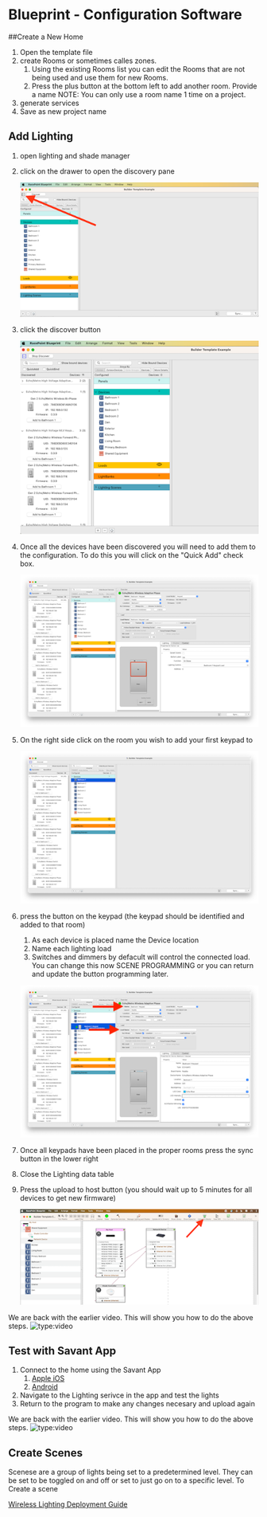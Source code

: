 # Blueprint - Configuration Software

##Create a New Home
1. Open the template file
1. create Rooms or sometimes calles zones.
    1. Using the existing Rooms list you can edit the Rooms that are not being used and use them for new Rooms.
	1. Press the plus button at the bottom left to add another room.  Provide a name NOTE: You can only use a room name 1 time on a project.
1. generate services
1. Save as new project name

## Add Lighting
1. open lighting and shade manager
1. click on the drawer to open the discovery pane

    ![](../img/bp/FirstLightingManager.png)

1. click the discover button

    ![](../img/bp/Discovery.png)

1. Once all the devices have been discovered you will need to add them to the configuration.  To do this you will click on the "Quick Add" check box.

    ![](../img/bp/lmqa1.png)

1. On the right side click on the room you wish to add your first keypad to

    ![](../img/bp/lmqa2.png)

1. press the button on the keypad (the keypad should be identified and added to that room)
    1. As each device is placed name the Device location
	1. Name each lighting load
	1. Switches and dimmers by defacult will control the connected load.  You can change this now SCENE PROGRAMMING or you can return and update the button programming later.

    ![](../img/bp/lmqa3.png)
	
1. Once all keypads have been placed in the proper rooms press the sync button in the lower right
1. Close the Lighting data table
1. Press the upload to host button (you should wait up to 5 minutes for all devices to get new firmware)

    ![](../img/bp/UploadToMaster.png)


We are back with the earlier video.  This will show you how to do the above steps.
![type:video](https://player.vimeo.com/video/948771924?h=c5da7f0f47#t=1m19s&amp;badge=0&amp;autopause=0&amp;player_id=0&amp;app_id=58479)
## Test with Savant App
1. Connect to the home using the Savant App
	1. [Apple iOS](https://apps.apple.com/us/app/savant/id1095325838)
	1. [Android](https://play.google.com/store/apps/details?id=com.savantsystems.controlapp.pro&hl=en_US)
1. Navigate to the Lighting serivce in the app and test the lights
1. Return to the program to make any changes necesary and upload again

We are back with the earlier video.  This will show you how to do the above steps.
![type:video](https://player.vimeo.com/video/948771924?h=c5da7f0f47#t=3m09s&amp;badge=0&amp;autopause=0&amp;player_id=0&amp;app_id=58479)

## Create Scenes
Scenese are a group of lights being set to a predetermined level.  They can be set to be toggled on and off or set to just go on to a specific level.
To Create a scene 

[Wireless Lighting Deployment Guide](https://sav-documentation.s3.amazonaws.com/Product%20Deployment%20Guides/009-1807-00%20Wireless%20Lighting%20Deployment%20Guide.pdf) 

